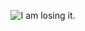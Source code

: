 <!-- 
# Hello 
I am LePichu, an 18 year old student who does Rust, TypeScript, PowerShell and more.

<p align="center">
  <img src="https://github-readme-stats.vercel.app/api?username=lepichu"> 
  <img src="https://github-readme-stats.vercel.app/api/top-langs/?username=lepichu&langs_count=8&layout=compact"> 
</p>
-->

<p align="center">
  <img src="https://github.com/user-attachments/assets/012add7d-e144-4ff4-b0d2-8de36445a539" alt="I am losing it.">
</p>

